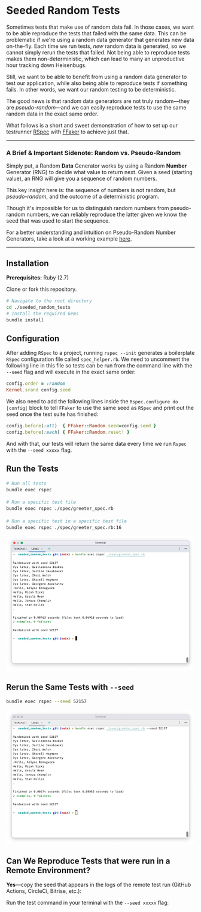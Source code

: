 # Seeded Random Tests

Sometimes tests that make use of random data fail. In those cases, we want to be able reproduce the tests that failed
with the same data. This can be problematic if we're using a random data generator that generates new data on-the-fly.
Each time we run tests, *new* random data is generated, so we cannot simply rerun the tests that failed. Not being able
to reproduce tests makes them non-deterministic, which can lead to many an unproductive hour tracking down Heisenbugs.

Still, we want to be able to benefit from using a random data generator to test our application, while also being
able to reproduce tests if something fails. In other words, we want our random testing to be deterministic.

The good news is that random data generators are not truly random—they are *pseudo-random*—and we can easily reproduce
tests to use the same random data in the exact same order. 

What follows is a short and sweet demonstration of how to set up our testrunner
[RSpec](https://github.com/tessapower/seeded_random_tests#rspec) with
[FFaker](https://github.com/tessapower/seeded_random_tests#ffaker) to achieve just that.

---

### A Brief & Important Sidenote: Random vs. Pseudo-Random

Simply put, a Random **Data** Generator works by using a Random **Number** Generator (RNG) to decide what value to
return next. Given a seed (starting value), an RNG will give you a sequence of random numbers.

This key insight here is: the sequence of numbers is not random, but *pseudo-random*, and the outcome of a
deterministic program.

Though it's impossible for us to distinguish random numbers from pseudo-random numbers, we can reliably reproduce the
latter given we know the seed that was used to start the sequence.

For a better understanding and intuition on Pseudo-Random Number Generators, take a look at a working example
[here](https://github.com/tessapower/my-pseudo-rand).

---

## Installation

**Prerequisites:** Ruby (2.7)

Clone or fork this repository.

```bash
# Navigate to the root directory
cd ./seeded_random_tests
# Install the required Gems
bundle install
```

## Configuration

After adding `RSpec` to a project, running `rspec --init` generates a boilerplate `RSpec` configuration file called
`spec_helper.rb`. We need to uncomment the following line in this file so tests can be run from the command line
with the `--seed` flag and will execute in the exact same order:

```ruby
config.order = :random
Kernel.srand config.seed
```

We also need to add the following lines inside the `Rspec.configure do |config|` block to tell `FFaker` to use the same
seed as `RSpec` and print out the seed once the test suite has finished:

```ruby
config.before(:all)  { FFaker::Random.seed=config.seed }
config.before(:each) { FFaker::Random.reset! }
```

And with that, our tests will return the same data every time we run `Rspec` with the `--seed xxxxx` flag.

## Run the Tests

```bash
# Run all tests
bundle exec rspec

# Run a specific test file
bundle exec rspec ./spec/greeter_spec.rb

# Run a specific test in a specific test file
bundle exec rspec ./spec/greeter_spec.rb:16
```

![Greeter Test Run](./assets/greeter-test-run-52157.png)

## Rerun the Same Tests with `--seed`

```bash
bundle exec rspec --seed 52157
```
![Greeter Test Run](./assets/greeter-test-rerun-52157.png)

## Can We Reproduce Tests that were run in a Remote Environment?

**Yes**—copy the seed that appears in the logs of the remote test run (GitHub Actions, CircleCi, Bitrise, etc.):



Run the test command in your terminal with the `--seed xxxxx` flag:

